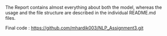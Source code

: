 The Report contains almost everything about both the model, whereas the usage and the file structure are described in the individual README.md files.

Final code : https://github.com/mhardik003/NLP_Assignment3.git
